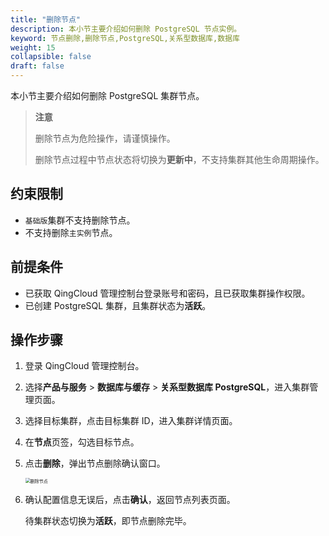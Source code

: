 ```yaml
---
title: "删除节点"
description: 本小节主要介绍如何删除 PostgreSQL 节点实例。 
keyword: 节点删除,删除节点,PostgreSQL,关系型数据库,数据库
weight: 15
collapsible: false
draft: false
---
```



本小节主要介绍如何删除 PostgreSQL 集群节点。

> **注意**
> 
> 删除节点为危险操作，请谨慎操作。
> 
> 删除节点过程中节点状态将切换为**更新中**，不支持集群其他生命周期操作。

## 约束限制

- `基础版`集群不支持删除节点。
- 不支持删除`主实例`节点。

## 前提条件

- 已获取 QingCloud 管理控制台登录账号和密码，且已获取集群操作权限。
- 已创建 PostgreSQL 集群，且集群状态为**活跃**。

## 操作步骤

1. 登录 QingCloud 管理控制台。
2. 选择**产品与服务** > **数据库与缓存** > **关系型数据库 PostgreSQL**，进入集群管理页面。
3. 选择目标集群，点击目标集群 ID，进入集群详情页面。
4. 在**节点**页签，勾选目标节点。
5. 点击**删除**，弹出节点删除确认窗口。

    <img src="../../../_images/delete_node.png" alt="删除节点" style="zoom:50%;" />

6. 确认配置信息无误后，点击**确认**，返回节点列表页面。

   待集群状态切换为**活跃**，即节点删除完毕。
